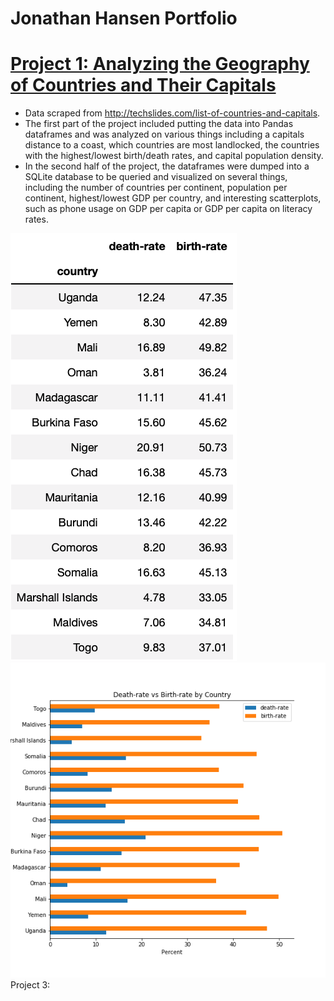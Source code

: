 # Jonathan Hansen Portfolio

# [Project 1: Analyzing the Geography of Countries and Their Capitals](https://github.com/Jonnyboyy808/Country_and_Capital_Geography-)
- Data scraped from http://techslides.com/list-of-countries-and-capitals.
- The first part of the project included putting the data into Pandas dataframes and was analyzed on various things including a capitals distance to a coast, which countries are most landlocked, the countries with the highest/lowest birth/death rates, and capital population density. 
- In the second half of the project, the dataframes were dumped into a SQLite database to be queried and visualized on several things, including the number of countries per continent, population per continent, highest/lowest GDP per country, and interesting scatterplots, such as phone usage on GDP per capita or GDP per capita on literacy rates. 

![](https://github.com/Jonnyboyy808/jonathanhansen/blob/master/images/Death:Birth%20rate%20DF.png)
![](https://github.com/Jonnyboyy808/jonathanhansen/blob/master/images/Death-birth-rates.png)
Project 3: 
